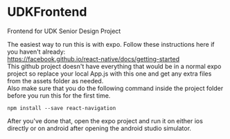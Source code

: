 # UDKFrontend
Frontend for UDK Senior Design Project

The easiest way to run this is with expo. Follow these instructions here if you haven't already:  
https://facebook.github.io/react-native/docs/getting-started    
This github project doesn't have everything that would be in a normal expo project so replace your local App.js with this one and get any extra files from the assets folder as needed.  
Also make sure that you do the following command inside the project folder before you run this for the first time.  
```
npm install --save react-navigation
```   
After you've done that, open the expo project and run it on either ios directly or on android after opening the android studio simulator.  
